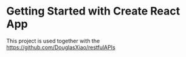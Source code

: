 # Getting Started with Create React App

This project is used together with the https://github.com/DouglasXiao/restfulAPIs
